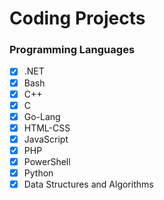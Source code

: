 # Coding Projects 
### Programming Languages

- [x] .NET
- [x] Bash
- [x] C++
- [x] C
- [x] Go-Lang
- [x] HTML-CSS
- [x] JavaScript
- [x] PHP
- [x] PowerShell
- [x] Python
- [x] Data Structures and Algorithms
